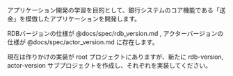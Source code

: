 アプリケーション開発の学習を目的として、銀行システムのコア機能である「送金」を模倣したアプリケーションを開発します。

RDBバージョンの仕様が @docs/spec/rdb_version.md , アクターバージョンの仕様が @docs/spec/actor_version.md に存在します。

現在は作りかけの実装が root プロジェクトにありますが、新たに rdb-version, actor-version サブプロジェクトを作成し、それぞれを実装してください。